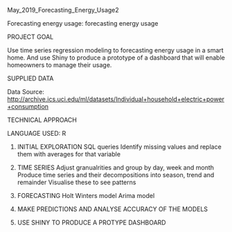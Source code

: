 May_2019_Forecasting_Energy_Usage2

Forecasting energy usage: forecasting energy usage


PROJECT GOAL

Use time series regression modeling to forecasting energy usage in a smart home. And use Shiny to produce a prototype of a dashboard that will enable homeowners to manage their usage.

SUPPLIED DATA

Data Source: http://archive.ics.uci.edu/ml/datasets/Individual+household+electric+power+consumption

TECHNICAL APPROACH

LANGUAGE USED: R

1. INITIAL EXPLORATION
SQL queries
Identify missing values and replace them with averages for that variable

2. TIME SERIES 
Adjust granualrities and group by day, week and month
Produce time series and their decompositions into season, trend and remainder
Visualise these to see patterns

3. FORECASTING
Holt Winters model
Arima model

4. MAKE PREDICTIONS AND ANALYSE ACCURACY OF THE MODELS

5. USE SHINY TO PRODUCE A PROTYPE DASHBOARD
